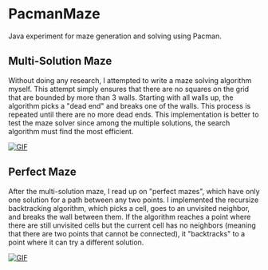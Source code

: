 # PacmanMaze
Java experiment for maze generation and solving using Pacman.

## Multi-Solution Maze
Without doing any research, I attempted to write a maze solving algorithm myself. This attempt simply ensures that there are no squares on the grid that are bounded by more than 3 walls. Starting with all walls up, the algorithm picks a "dead end" and breaks one of the walls. This process is repeated until there are no more dead ends. This implementation is better to test the maze solver since among the multiple solutions, the search algorithm must find the most efficient.

[![GIF](https://rawgit.com/sashankg/PacmanMaze/master/pm_multi.gif)](https://youtu.be/rbQsmxRUaIU)

## Perfect Maze
After the multi-solution maze, I read up on "perfect mazes", which have only one solution for a path between any two points. I implemented the recursize backtracking algorithm, which picks a cell, goes to an unvisited neighbor, and breaks the wall between them. If the algorithm reaches a point where there are still unvisited cells but the current cell has no neighbors (meaning that there are two points that cannot be connected), it "backtracks" to a point where it can try a different solution. 

[![GIF](https://rawgit.com/sashankg/PacmanMaze/master/Pacman_Perfect_Maze.gif)](https://youtu.be/W8bDcunl-aM)
